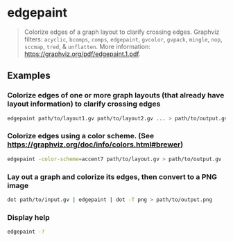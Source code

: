 # edgepaint

> Colorize edges of a graph layout to clarify crossing edges. Graphviz filters: `acyclic`, `bcomps`, `comps`, `edgepaint`, `gvcolor`, `gvpack`, `mingle`, `nop`, `sccmap`, `tred`, & `unflatten`. More information: <https://graphviz.org/pdf/edgepaint.1.pdf>.

## Examples

### Colorize edges of one or more graph layouts (that already have layout information) to clarify crossing edges

```bash
edgepaint path/to/layout1.gv path/to/layout2.gv ... > path/to/output.gv
```

### Colorize edges using a color scheme. (See <https://graphviz.org/doc/info/colors.html#brewer>)

```bash
edgepaint -color-scheme=accent7 path/to/layout.gv > path/to/output.gv
```

### Lay out a graph and colorize its edges, then convert to a PNG image

```bash
dot path/to/input.gv | edgepaint | dot -T png > path/to/output.png
```

### Display help

```bash
edgepaint -?
```
